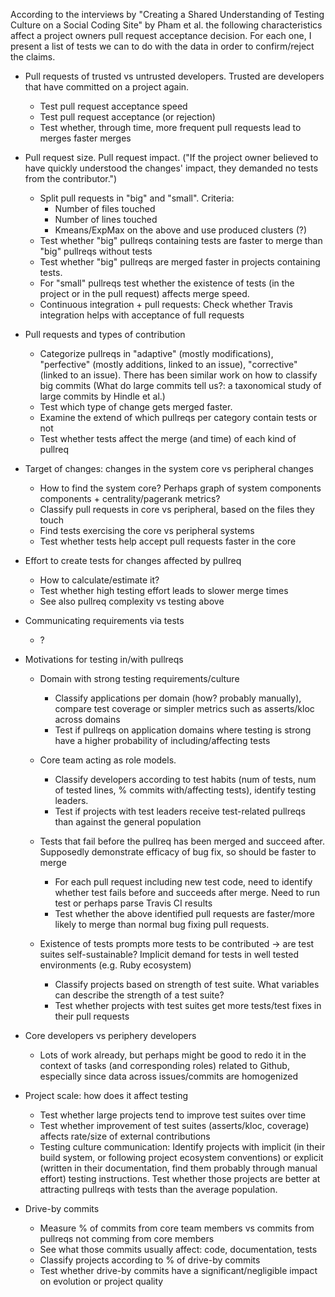 According to the interviews by "Creating a Shared Understanding of Testing
Culture on a Social Coding Site" by Pham et al. the following characteristics
affect a project owners pull request acceptance decision. For each one, I
present a list of tests we can to do with the data in order to confirm/reject
the claims. 

* Pull requests of trusted vs untrusted developers. Trusted are developers that
have committed on a project again.
  
  - Test pull request acceptance speed
  - Test pull request acceptance (or rejection)
  - Test whether, through time, more frequent pull requests lead to merges
    faster merges

* Pull request size. Pull request impact. ("If the project owner believed to have quickly understood the changes' impact, they demanded no tests from the contributor.")
  
  - Split pull requests in "big" and "small". Criteria:
    - Number of files touched
    - Number of lines touched
    - Kmeans/ExpMax on the above and use produced clusters (?)
  - Test whether "big" pullreqs containing tests are faster to merge than "big"
    pullreqs without tests
  - Test whether "big" pullreqs are merged faster in projects containing tests.
  - For "small" pullreqs test whether the existence of tests (in the project or
    in the pull request) affects merge speed.
  - Continuous integration + pull requests: Check whether Travis integration
    helps with acceptance of full requests

* Pull requests and types of contribution
  - Categorize pullreqs in "adaptive" (mostly modifications), "perfective"
    (mostly additions, linked to an issue), "corrective" (linked to an issue).
    There has been similar work on how to classify big commits (What do large
    commits tell us?: a taxonomical study of large commits by Hindle et al.) 
  - Test which type of change gets merged faster.
  - Examine the extend of which pullreqs per category contain tests or not
  - Test whether tests affect the merge (and time) of each kind of pullreq

* Target of changes: changes in the system core vs peripheral changes
  - How to find the system core? Perhaps graph of system components components +
    centrality/pagerank metrics?  
  - Classify pull requests in core vs peripheral, based on the files they touch
  - Find tests exercising the core vs peripheral systems
  - Test whether tests help accept pull requests faster in the core

* Effort to create tests for changes affected by pullreq
  - How to calculate/estimate it?
  - Test whether high testing effort leads to slower merge times
  - See also pullreq complexity vs testing above

* Communicating requirements via tests
  - ?

* Motivations for testing in/with pullreqs
  - Domain with strong testing requirements/culture
    - Classify applications per domain (how? probably manually), compare test
      coverage or simpler metrics such as asserts/kloc across domains
    - Test if pullreqs on application domains where testing is strong have a
      higher probability of including/affecting tests

  - Core team acting as role models.
    - Classify developers according to test habits (num of tests, num of tested
      lines, % commits with/affecting tests), identify testing leaders. 
    - Test if projects with test leaders receive test-related pullreqs than
      against the general population

  - Tests that fail before the pullreq has been merged and succeed after.
    Supposedly demonstrate efficacy of bug fix, so should be faster to merge
    - For each pull request including new test code, need to identify whether
      test fails before and succeeds after merge. Need to run test or perhaps
      parse Travis CI results
    - Test whether the above identified pull requests are faster/more likely to
      merge than normal bug fixing pull requests.

  - Existence of tests prompts more tests to be contributed -> are test suites
    self-sustainable? Implicit demand for tests in well tested environments
    (e.g. Ruby ecosystem)
    - Classify projects based on strength of test suite. What variables can
      describe the strength of a test suite?
    - Test whether projects with test suites get more tests/test fixes in their
      pull requests

* Core developers vs periphery developers
  - Lots of work already, but perhaps might be good to redo it in the context of
    tasks (and corresponding roles) related to Github, especially since data
    across issues/commits are homogenized

* Project scale: how does it affect testing
  - Test whether large projects tend to improve test suites over time
  - Test whether improvement of test suites (asserts/kloc, coverage) affects
    rate/size of external contributions
  - Testing culture communication: Identify projects with implicit (in their
    build system, or following project ecosystem conventions) or explicit
    (written in their documentation, find them probably through manual effort)
    testing instructions. Test whether those projects are better at attracting
    pullreqs with tests than the average population.

* Drive-by commits
  - Measure % of commits from core team members vs commits from pullreqs not
    comming from core members
  - See what those commits usually affect: code, documentation, tests
  - Classify projects according to % of drive-by commits
  - Test whether drive-by commits have a significant/negligible impact on
    evolution or project quality
